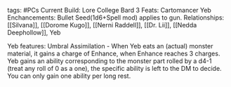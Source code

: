 tags: #PCs
Current Build: Lore College Bard 3
Feats: Cartomancer
Yeb Enchancements: Bullet Seed(1d6+Spell mod) applies to gun.
Relationships: [[Silvana]], [[Dorome Kugo]], [[Nerni Raddell]], [[Dr. Lii]], [[Nedda Deephollow]], Yeb

Yeb features: Umbral Assimilation - When Yeb eats an (actual) monster material, it gains a charge of Enhance, when Enhance reaches 3 charges. Yeb gains an ability corresponding to the monster part rolled by a d4-1 (treat any roll of 0 as a one), the specific ability is left to the DM to decide. You can only gain one ability per long rest. 
